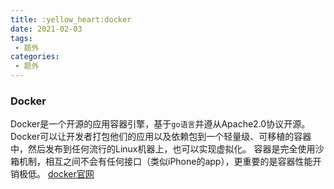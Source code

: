 ```yaml
---
title: :yellow_heart:docker
date: 2021-02-03
tags:
 - 题外
categories:
 - 题外
---
```

### Docker
Docker是一个开源的应用容器引擎，基于`go语言`并遵从Apache2.0协议开源。
Docker可以让开发者打包他们的应用以及依赖包到一个轻量级、可移植的容器中，然后发布到任何流行的Linux机器上，也可以实现虚拟化。
容器是完全使用沙箱机制，相互之间不会有任何接口（类似iPhone的app），更重要的是容器性能开销极低。
[docker官网](https://docs.docker.com/)
